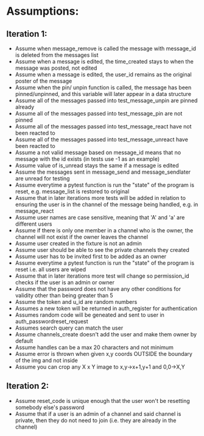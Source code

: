 # Assumptions:
## Iteration 1:
- Assume when message_remove is called the message with message_id is deleted from the messages list
- Assume when a message is edited, the time_created stays to when the message was posted, not edited
- Assume when a message is edited, the user_id remains as the original poster of the message
- Assume when the pin/ unpin function is called, the message has been pinned/unpinned, and this variable will later appear in a data structure
- Assume all of the messages passed into test_message_unpin are pinned already
- Assume all of the messages passed into test_message_pin are not pinned
- Assume all of the messages passed into test_message_react have not been reacted to
- Assume all of the messages passed into test_message_unreact have been reacted to
- Assume a not valid message based on message_id means that no message with the id exists (in tests use -1 as an example)
- Assume value of is_unread stays the same if a message is edited
- Assume the messages sent in message_send and message_sendlater are unread for testing
- Assume everytime a pytest function is run the "state" of the program is reset, e.g. message_list is restored to original
- Assume that in later iterations more tests will be added in relation to ensuring the user is in the channel of the message being handled, e.g. in message_react
- Assume user names are case sensitive, meaning that 'A' and 'a' are different users
- Assume if there is only one member in a channel who is the owner, the channel will not exist if the owner leaves the channel
- Assume user created in the fixture is not an admin
- Assume user should be able to see the private channels they created
- Assume user has to be invited first to be added as an owner
- Assume everytime a pytest function is run the "state" of the program is reset i.e. all users are wiped
- Assume that in later iterations more test will change so permission_id checks if the user is an admin or owner
- Assume that the password does not have any other conditions for validity other than being greater than 5
- Assume the token and u_id are random numbers
- Assumes a new token will be returned in auth_register for authentication
- Assumes random code will be geneated and sent to user in auth_passwordreset_request
- Assumes search query can match the user
- Assume channels_create doesn't add the user and make them owner by default
- Assume handles can be a max 20 characters and not minimum
- Assume error is thrown when given x,y coords OUTSIDE the boundary of the img and not inside
- Assume you can crop any X x Y image to x,y->x+1,y+1 and 0,0->X,Y

## Iteration 2:
- Assume reset_code is unique enough that the user won't be resetting somebody else's password
- Assume that if a user is an admin of a channel and said channel is private, then they do not need to join (i.e. they are already in the channel)
